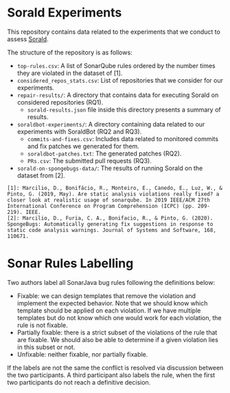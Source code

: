 # Sorald Experiments
This repository contains data related to the experiments that we conduct to assess [Sorald](https://github.com/SpoonLabs/sorald).

The structure of the repository is as follows:
- `top-rules.csv`: A list of SonarQube rules ordered by the number times they are violated in the dataset of [1].
- `considered_repos_stats.csv`: List of repositories that we consider for our experiments.
- `repair-results/`: A directory that contains data for executing Sorald on considered repositories (RQ1).
  - `sorald-results.json` file inside this directory presents a summary of results.
- `soraldbot-experiments/`: A directory containing data related to our experiments with SoraldBot (RQ2 and RQ3).
  - `commits-and-fixes.csv`: Includes data related to monitored commits and fix patches we generated for them.
  - `soraldbot-patches.txt`: The generated patches (RQ2).
  - `PRs.csv`: The submitted pull requests (RQ3).
- `sorald-on-spongebugs-data/`: The results of running Sorald on the dataset from [2].


````
[1]: Marcilio, D., Bonifácio, R., Monteiro, E., Canedo, E., Luz, W., & Pinto, G. (2019, May). Are static analysis violations really fixed? a closer look at realistic usage of sonarqube. In 2019 IEEE/ACM 27th International Conference on Program Comprehension (ICPC) (pp. 209-219). IEEE.
[2]: Marcilio, D., Furia, C. A., Bonifacio, R., & Pinto, G. (2020). SpongeBugs: Automatically generating fix suggestions in response to static code analysis warnings. Journal of Systems and Software, 168, 110671.
````

# Sonar Rules Labelling
Two authors label all SonarJava bug rules following the definitions below:
- Fixable: we can design templates that remove the violation and implement the expected behavior. Note that we should know which template should be applied on each violation. If we have multiple templates but do not know which one would work for each violation, the rule is not fixable.
- Partially fixable: there is a strict subset of the violations of the rule that are fixable. We should also be able to determine if a given violation lies in this subset or not.
- Unfixable: neither fixable, nor partially fixable.

If the labels are not the same the conflict is resolved via discussion between the two participants. A third participant also labels the rule, when the first two participants do not reach a definitive decision.
